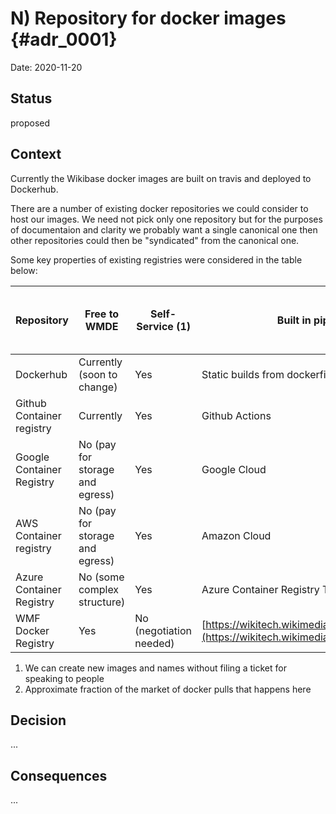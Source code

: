 # N) Repository for docker images {#adr_0001}

Date: 2020-11-20

## Status

proposed

## Context

Currently the Wikibase docker images are built on travis and deployed to Dockerhub.

There are a number of existing docker repositories we could consider to host our images. We need not pick only one repository but for the purposes of documentaion and clarity we probably want a single canonical one then other repositories could then be "syndicated" from the canonical one.

Some key properties of existing registries were considered in the table below:

| Repository                | Free to WMDE                  | Self-Service (1)            | Built in pipeline                                                                                  | Visibility of built images  (2) | Possibility of replication to repository |
| ------------------------- | ------------------------------- | ----------------------- | -------------------------------------------------------------------------------------------------- | -------------------------- | ---------------------------------------- |
| Dockerhub                 | Currently (soon to change)      | Yes                     | Static builds from dockerfile                                                                      | High                       | Yes                                      |
| Github Container registry | Currently                       | Yes                     | Github Actions                                                                                     | Medium                     | Yes                                      |
| Google Container Registry | No (pay for storage and egress) | Yes                     | Google Cloud                                                                                       | Medium                     | Yes                                      |
| AWS Container registry    | No (pay for storage and egress) | Yes                     | Amazon Cloud                                                                                       | Medium                     | Yes                                      |
| Azure Container Registry  | No (some complex structure)     | Yes                     | Azure Container Registry Tasks                                                                     | Medium                     | Yes                                      |
| WMF Docker Registry       | Yes                             | No (negotiation needed) | [https://wikitech.wikimedia.org/wiki/PipelineLib](https://wikitech.wikimedia.org/wiki/PipelineLib) | Low                        | No (probably not)                        |

1. We can create new images and names without filing a ticket for speaking to people
2. Approximate fraction of the market of docker pulls that happens here

## Decision

...

## Consequences

...
